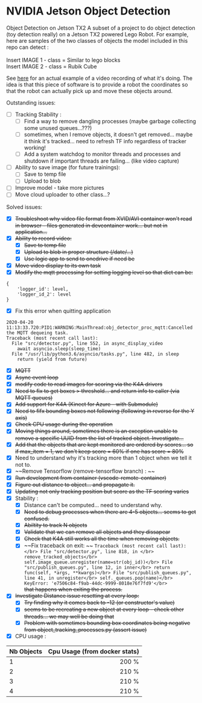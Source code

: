 # NVIDIA Jetson Object Detection
Object Detection on Jetson TX2
A subset of a project to do object detection (toy detection really) on a Jetson TX2 powered Lego Robot. For example, here are samples of the two classes of objects the model included in this repo can detect :<br>
<br>
Insert IMAGE 1 - class = Similar to lego blocks <br>
Insert IMAGE 2 - class = Rubik Cube <br>

See [here](https://www.youtube.com/watch?v=w8ZtLOhuymo) for an actual example of a video recording of what it's doing. The idea is that this piece of software is to provide a robot the coordinates so that the robot can actually pick up and move these objects around.

Outstanding issues:

- [ ] Tracking Stability :
    - [ ] Find a way to remove dangling processes (maybe garbage collecting some unused queues...???)
    - [ ] sometimes, when I remove objects, it doesn't get removed... maybe it think it's tracked... need to refresh TF info regardless of tracker working!
    - [ ] Add a system watchdog to monitor threads and processes and shutdown if important threads are failing... (like video capture)
- [ ] Ability to save image (for future trainings):
    - [ ] Save to temp file
    - [ ] Upload to blob
- [ ] Improve model - take more pictures
- [ ] Move cloud uploader to other class...?

Solved issues:

- [X] ~~Troubleshoot why video file format from XVID/AVI container won't read in browser - files generated in devcontainer work... but not in application...~~
- [X] ~~Ability to record video:~~
    - [X] ~~Save to temp file~~
    - [X] ~~Upload to blob in proper structure (/date/...)~~
    - [X] ~~Use logic app to send to onedrive if need be~~
- [X] ~~Move video display to its own task~~
- [X] ~~Modify the mqtt processing for setting logging level so that dict can be:~~</br>
```
{
    'logger_id': level,
    'logger_id_2': level
}
```
- [X] Fix this error when quitting application</br>
```
2020-04-20 11:13:33.720:PID1:WARNING:MainThread:obj_detector_proc_mqtt:Cancelled the MQTT dequeing task.
Traceback (most recent call last):
  File "src/detector.py", line 552, in async_display_video
    await asyncio.sleep(sleep_time)
  File "/usr/lib/python3.6/asyncio/tasks.py", line 482, in sleep
    return (yield from future)
```
- [X] ~~MQTT~~
- [X] ~~Async event loop~~
- [X] ~~modify code to read images for scoring via the K4A drivers~~
- [x] ~~Need to fix to get boxes > threshold... and return info to caller (via MQTT queues)~~
- [X] ~~Add support for K4A (Kinect for Azure - with Submodule)~~
- [X] ~~Need to fifx bounding boxes not following (following in reverse for the Y axis)~~
- [X] ~~Check CPU usage during the operation~~
- [X] ~~Moving things around, sometimes there is an exception unable to remove a specific UUID from the list of tracked object. Investigate...~~
- [X] ~~Add that the objects that are kept monitored are ordered by scores... so if max_item = 1, we don't keep score = 60% if one has score = 80%~~
- [X] Need to understand why it's tracking more than 1 object when we tell it not to.
- [X] ~~Remove Tensorflow (remove-tensorflow branch) : ~~
- [X] ~~Run development from container (vscode-remote-container)~~
- [X] ~~Figure out distance to object... and propagate it.~~
- [X] ~~Updating not only tracking position but score as the TF scoring varies~~
- [X] Stability : 
    - [X] Distance can't be computed... need to understand why.
    - [X] ~~Need to debug processes when there are 4-5 objects... seems to get confused.~~
    - [X] ~~Abiltity to track N objects~~
    - [X] ~~Validate that we can remove all objects and they dissapear~~
    - [X] ~~Check that K4A still works all the time when removing objects.~~
    - [X] ~~Fix traceback on exit: ~~
                    ```Traceback (most recent call last):</br>
                File "src/detector.py", line 818, in </br>
                remove_tracked_objects</br>
                    self.image_queue.unregister(name=str(obj_id))</br>
                File "src/publish_queues.py", line 12, in inner</br>
                    return func(self, *args, **kwargs)</br>
                File "src/publish_queues.py", line 41, in unregister</br>
                    self._queues.pop(name)</br>
KeyError: 'e7506c84-f9ab-44dc-9999-8018e76f7fd9'</br>```</br>
            ~~that happens when exiting the process.~~
- [X] ~~Investigate Distance issue resetting at every loop:~~
    - [x] ~~Try finding why it comes back to -12 (or constructor's value)~~
    - [X] ~~seems to be recreating a new object at every loop - check other threads... we may well be doing that~~
    - [X] ~~Problem with sometimes bounding box coordinates being negative from object_tracking_processes.py (assert issue)~~
- [X] CPU usage :

| Nb Objects    |   Cpu Usage (from docker stats)   |
|:--------------|----------------------------------:|
| 1             |   200 %                           |
| 2             |   210 %                           |
| 3             |   210 %                           |
| 4             |   210 %                           |



